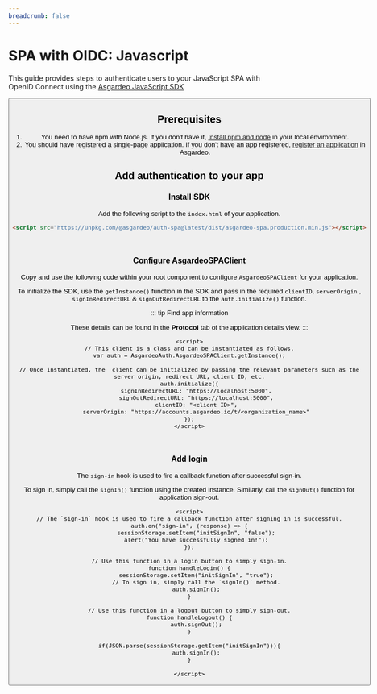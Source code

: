 ```yaml
---
breadcrumb: false
---
```


# SPA with OIDC: Javascript

This guide provides steps to authenticate users to your JavaScript SPA with OpenID Connect using the [Asgardeo JavaScript SDK](https://github.com/asgardeo/asgardeo-auth-spa-sdk/blob/main/README.md)

<Button 
    buttonType='grey-outlined-icon'
    buttonText='Try out the sample app'
    startIconPath='images/technologies/javascript-logo.svg'
    buttonPath='/quickstarts/qsg-spa-javascript'
/>

## Prerequisites
1. You need to have npm with Node.js. If you don't have it, [Install npm and node](https://www.npmjs.com/get-npm) in your local environment.
2. You should have registered a single-page application. If you don't have an app registered, <a href ="/guides/applications/spa/register-app">register an application</a> in Asgardeo.

## Add authentication to your app

### Install SDK

Add the following script to the `index.html` of your application.

``` html
<script src="https://unpkg.com/@asgardeo/auth-spa@latest/dist/asgardeo-spa.production.min.js"></script>
```

<br>

### Configure AsgardeoSPAClient

Copy and use the following code within your root component to configure `AsgardeoSPAClient` for your application.

To initialize the SDK, use the `getInstance()` function in the SDK and pass in the required `clientID`, `serverOrigin`
, `signInRedirectURL` & `signOutRedirectURL` to the `auth.initialize()` function.

::: tip Find app information

These details can be found in the **Protocol** tab of the application details view.
:::

```
<script>
// This client is a class and can be instantiated as follows.
var auth = AsgardeoAuth.AsgardeoSPAClient.getInstance();

// Once instantiated, the  client can be initialized by passing the relevant parameters such as the server origin, redirect URL, client ID, etc.
auth.initialize({
    signInRedirectURL: "https://localhost:5000",
    signOutRedirectURL: "https://localhost:5000",
    clientID: "<client ID>",
    serverOrigin: "https://accounts.asgardeo.io/t/<organization_name>"
});
</script>
```

<br>

### Add login

The `sign-in` hook is used to fire a callback function after successful sign-in.

To sign in, simply call the `signIn()` function using the created instance. Similarly, call the `signOut()` function for
application sign-out.

```
<script>
// The `sign-in` hook is used to fire a callback function after signing in is successful.
auth.on("sign-in", (response) => {
    sessionStorage.setItem("initSignIn", "false");
    alert("You have successfully signed in!");
});

// Use this function in a login button to simply sign-in.
function handleLogin() {
    sessionStorage.setItem("initSignIn", "true");
    // To sign in, simply call the `signIn()` method.
    auth.signIn();
}

// Use this function in a logout button to simply sign-out.
function handleLogout() {
    auth.signOut();
}

if(JSON.parse(sessionStorage.getItem("initSignIn"))){
    auth.signIn();
}

</script>
```
